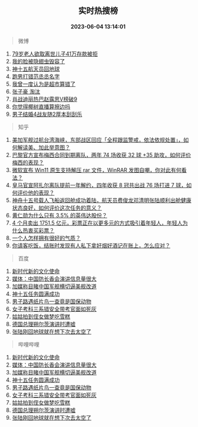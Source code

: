 <div align="center"><h2>实时热搜榜</h2><h4>2023-06-04 13:14:01</h4></div>

> 微博  

1. [79岁老人欲取离世儿子41万存款被拒](https://s.weibo.com/weibo?q=%2379%E5%B2%81%E8%80%81%E4%BA%BA%E6%AC%B2%E5%8F%96%E7%A6%BB%E4%B8%96%E5%84%BF%E5%AD%9041%E4%B8%87%E5%AD%98%E6%AC%BE%E8%A2%AB%E6%8B%92%23&t=31&band_rank=1&Refer=top)<br />
2. [我的脸被隐翅虫毁容了](https://s.weibo.com/weibo?q=%23%E6%88%91%E7%9A%84%E8%84%B8%E8%A2%AB%E9%9A%90%E7%BF%85%E8%99%AB%E6%AF%81%E5%AE%B9%E4%BA%86%23&t=31&band_rank=2&Refer=top)<br />
3. [神十五航天员回地球](https://s.weibo.com/weibo?q=%23%E7%A5%9E%E5%8D%81%E4%BA%94%E8%88%AA%E5%A4%A9%E5%91%98%E5%9B%9E%E5%9C%B0%E7%90%83%23&t=31&band_rank=3&Refer=top)<br />
4. [跑男打错范丞丞名字](https://s.weibo.com/weibo?q=%23%E8%B7%91%E7%94%B7%E6%89%93%E9%94%99%E8%8C%83%E4%B8%9E%E4%B8%9E%E5%90%8D%E5%AD%97%23&t=31&band_rank=4&Refer=top)<br />
5. [我曾一度认为是超市算错了](https://s.weibo.com/weibo?q=%E6%88%91%E6%9B%BE%E4%B8%80%E5%BA%A6%E8%AE%A4%E4%B8%BA%E6%98%AF%E8%B6%85%E5%B8%82%E7%AE%97%E9%94%99%E4%BA%86&t=31&band_rank=5&Refer=top)<br />
6. [张子豪 淘汰](https://s.weibo.com/weibo?q=%E5%BC%A0%E5%AD%90%E8%B1%AA%20%E6%B7%98%E6%B1%B0&t=31&band_rank=6&Refer=top)<br />
7. [肖战迪丽热巴赵露思V榜破9](https://s.weibo.com/weibo?q=%23%E8%82%96%E6%88%98%E8%BF%AA%E4%B8%BD%E7%83%AD%E5%B7%B4%E8%B5%B5%E9%9C%B2%E6%80%9DV%E6%A6%9C%E7%A0%B49%23&t=31&band_rank=7&Refer=top)<br />
8. [你觉得椰树直播算擦边吗](https://s.weibo.com/weibo?q=%23%E4%BD%A0%E8%A7%89%E5%BE%97%E6%A4%B0%E6%A0%91%E7%9B%B4%E6%92%AD%E7%AE%97%E6%93%A6%E8%BE%B9%E5%90%97%23&t=31&band_rank=8&Refer=top)<br />
9. [男子结婚4战友随2厚本刮刮乐](https://s.weibo.com/weibo?q=%23%E7%94%B7%E5%AD%90%E7%BB%93%E5%A9%9A4%E6%88%98%E5%8F%8B%E9%9A%8F2%E5%8E%9A%E6%9C%AC%E5%88%AE%E5%88%AE%E4%B9%90%23&t=31&band_rank=9&Refer=top)<br />

> 知乎  

1. [美加军舰过航台湾海峡，东部战区回应「全程跟监警戒，依法依规处置」，如何解读美、加此举意图？](https://www.zhihu.com/question/604645738)<br />
2. [巴黎官方宣布梅西合同到期离队，两年 74 场收获 32 球 +35 助攻，如何评价梅西的表现？](https://www.zhihu.com/question/604699006)<br />
3. [微软宣布 Win11 原生支持解压 rar 文件，WinRAR 发图自嘲，你对此有何看法？](https://www.zhihu.com/question/604180951)<br />
4. [皇马官宣阿扎尔离队提前一年解约，四年收获 8 冠共出战 76 场打进 7 球，如何评价他的表现？](https://www.zhihu.com/question/604699099)<br />
5. [神舟十五号载人飞船返回舱成功着陆，航天员费俊龙邓清明张陆顺利出舱健康状态良好，如何评价这次任务的意义？](https://www.zhihu.com/question/604011587)<br />
6. [黄仁勋为什么只有 3.5% 的英伟达股份？](https://www.zhihu.com/question/603714039)<br />
7. [4 个月卖出 1751.5 亿元，彩票正在以更多元的方式吸引着年轻人，年轻人为什么热衷买彩票？](https://www.zhihu.com/question/604618222)<br />
8. [一个人怎样拥有很好的气质？](https://www.zhihu.com/question/598457632)<br />
9. [你请客吃饭，结账时发现有人私下拿好烟好酒记在账上，怎么应对？](https://www.zhihu.com/question/465991724)<br />

> 百度  

1. [新时代新的文化使命](https://www.baidu.com/s?wd=%E6%96%B0%E6%97%B6%E4%BB%A3%E6%96%B0%E7%9A%84%E6%96%87%E5%8C%96%E4%BD%BF%E5%91%BD&sa=fyb_news&rsv_dl=fyb_news)<br />
2. [媒体：中国防长香会演讲信息量很大](https://www.baidu.com/s?wd=%E5%AA%92%E4%BD%93%EF%BC%9A%E4%B8%AD%E5%9B%BD%E9%98%B2%E9%95%BF%E9%A6%99%E4%BC%9A%E6%BC%94%E8%AE%B2%E4%BF%A1%E6%81%AF%E9%87%8F%E5%BE%88%E5%A4%A7&sa=fyb_news&rsv_dl=fyb_news)<br />
3. [加媒称目睹中国军舰横切逼美舰改道](https://www.baidu.com/s?wd=%E5%8A%A0%E5%AA%92%E7%A7%B0%E7%9B%AE%E7%9D%B9%E4%B8%AD%E5%9B%BD%E5%86%9B%E8%88%B0%E6%A8%AA%E5%88%87%E9%80%BC%E7%BE%8E%E8%88%B0%E6%94%B9%E9%81%93&sa=fyb_news&rsv_dl=fyb_news)<br />
4. [神十五任务圆满成功](https://www.baidu.com/s?wd=%E7%A5%9E%E5%8D%81%E4%BA%94%E4%BB%BB%E5%8A%A1%E5%9C%86%E6%BB%A1%E6%88%90%E5%8A%9F&sa=fyb_news&rsv_dl=fyb_news)<br />
5. [男子路遇纸片鸟一查竟是国保动物](https://www.baidu.com/s?wd=%E7%94%B7%E5%AD%90%E8%B7%AF%E9%81%87%E7%BA%B8%E7%89%87%E9%B8%9F%E4%B8%80%E6%9F%A5%E7%AB%9F%E6%98%AF%E5%9B%BD%E4%BF%9D%E5%8A%A8%E7%89%A9&sa=fyb_news&rsv_dl=fyb_news)<br />
6. [女子考科三系错安全带考官面如死灰](https://www.baidu.com/s?wd=%E5%A5%B3%E5%AD%90%E8%80%83%E7%A7%91%E4%B8%89%E7%B3%BB%E9%94%99%E5%AE%89%E5%85%A8%E5%B8%A6%E8%80%83%E5%AE%98%E9%9D%A2%E5%A6%82%E6%AD%BB%E7%81%B0&sa=fyb_news&rsv_dl=fyb_news)<br />
7. [姑姑拍到侄女做梦吃雪糕](https://www.baidu.com/s?wd=%E5%A7%91%E5%A7%91%E6%8B%8D%E5%88%B0%E4%BE%84%E5%A5%B3%E5%81%9A%E6%A2%A6%E5%90%83%E9%9B%AA%E7%B3%95&sa=fyb_news&rsv_dl=fyb_news)<br />
8. [德国总理朔尔茨演讲时遭嘘](https://www.baidu.com/s?wd=%E5%BE%B7%E5%9B%BD%E6%80%BB%E7%90%86%E6%9C%94%E5%B0%94%E8%8C%A8%E6%BC%94%E8%AE%B2%E6%97%B6%E9%81%AD%E5%98%98&sa=fyb_news&rsv_dl=fyb_news)<br />
9. [张陆刚回地球就在想下次去太空了](https://www.baidu.com/s?wd=%E5%BC%A0%E9%99%86%E5%88%9A%E5%9B%9E%E5%9C%B0%E7%90%83%E5%B0%B1%E5%9C%A8%E6%83%B3%E4%B8%8B%E6%AC%A1%E5%8E%BB%E5%A4%AA%E7%A9%BA%E4%BA%86&sa=fyb_news&rsv_dl=fyb_news)<br />

> 哔哩哔哩  

1. [新时代新的文化使命](https://www.baidu.com/s?wd=%E6%96%B0%E6%97%B6%E4%BB%A3%E6%96%B0%E7%9A%84%E6%96%87%E5%8C%96%E4%BD%BF%E5%91%BD&sa=fyb_news&rsv_dl=fyb_news)<br />
2. [媒体：中国防长香会演讲信息量很大](https://www.baidu.com/s?wd=%E5%AA%92%E4%BD%93%EF%BC%9A%E4%B8%AD%E5%9B%BD%E9%98%B2%E9%95%BF%E9%A6%99%E4%BC%9A%E6%BC%94%E8%AE%B2%E4%BF%A1%E6%81%AF%E9%87%8F%E5%BE%88%E5%A4%A7&sa=fyb_news&rsv_dl=fyb_news)<br />
3. [加媒称目睹中国军舰横切逼美舰改道](https://www.baidu.com/s?wd=%E5%8A%A0%E5%AA%92%E7%A7%B0%E7%9B%AE%E7%9D%B9%E4%B8%AD%E5%9B%BD%E5%86%9B%E8%88%B0%E6%A8%AA%E5%88%87%E9%80%BC%E7%BE%8E%E8%88%B0%E6%94%B9%E9%81%93&sa=fyb_news&rsv_dl=fyb_news)<br />
4. [神十五任务圆满成功](https://www.baidu.com/s?wd=%E7%A5%9E%E5%8D%81%E4%BA%94%E4%BB%BB%E5%8A%A1%E5%9C%86%E6%BB%A1%E6%88%90%E5%8A%9F&sa=fyb_news&rsv_dl=fyb_news)<br />
5. [男子路遇纸片鸟一查竟是国保动物](https://www.baidu.com/s?wd=%E7%94%B7%E5%AD%90%E8%B7%AF%E9%81%87%E7%BA%B8%E7%89%87%E9%B8%9F%E4%B8%80%E6%9F%A5%E7%AB%9F%E6%98%AF%E5%9B%BD%E4%BF%9D%E5%8A%A8%E7%89%A9&sa=fyb_news&rsv_dl=fyb_news)<br />
6. [女子考科三系错安全带考官面如死灰](https://www.baidu.com/s?wd=%E5%A5%B3%E5%AD%90%E8%80%83%E7%A7%91%E4%B8%89%E7%B3%BB%E9%94%99%E5%AE%89%E5%85%A8%E5%B8%A6%E8%80%83%E5%AE%98%E9%9D%A2%E5%A6%82%E6%AD%BB%E7%81%B0&sa=fyb_news&rsv_dl=fyb_news)<br />
7. [姑姑拍到侄女做梦吃雪糕](https://www.baidu.com/s?wd=%E5%A7%91%E5%A7%91%E6%8B%8D%E5%88%B0%E4%BE%84%E5%A5%B3%E5%81%9A%E6%A2%A6%E5%90%83%E9%9B%AA%E7%B3%95&sa=fyb_news&rsv_dl=fyb_news)<br />
8. [德国总理朔尔茨演讲时遭嘘](https://www.baidu.com/s?wd=%E5%BE%B7%E5%9B%BD%E6%80%BB%E7%90%86%E6%9C%94%E5%B0%94%E8%8C%A8%E6%BC%94%E8%AE%B2%E6%97%B6%E9%81%AD%E5%98%98&sa=fyb_news&rsv_dl=fyb_news)<br />
9. [张陆刚回地球就在想下次去太空了](https://www.baidu.com/s?wd=%E5%BC%A0%E9%99%86%E5%88%9A%E5%9B%9E%E5%9C%B0%E7%90%83%E5%B0%B1%E5%9C%A8%E6%83%B3%E4%B8%8B%E6%AC%A1%E5%8E%BB%E5%A4%AA%E7%A9%BA%E4%BA%86&sa=fyb_news&rsv_dl=fyb_news)<br />
